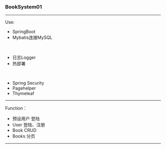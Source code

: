 
### BookSystem01

---

Use:

- SpringBoot
- Mybatis连接MySQL

<br/>

- 日志Logger
- 热部署

<br/>

- Spring Security
- Pagehelper
- Thymeleaf

---

Function：

- 预设用户 登陆
- User 登陆、注册
- Book CRUD
- Books 分页

---

